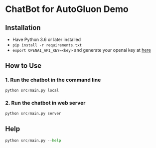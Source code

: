 # ChatBot for AutoGluon Demo

## Installation
* Have Python 3.6 or later installed
* `pip install -r requirements.txt`
* `export OPENAI_API_KEY=<key>` and generate your openai key at [here](https://platform.openai.com/account/api-keys)

## How to Use
### 1. Run the chatbot in the command line
```python
python src/main.py local
```

### 2. Run the chatbot in web server
```python
python src/main.py server
```


## Help
```python
python src/main.py --help
```